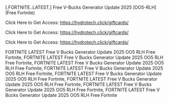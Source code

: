 [.FORTNITE..LATEST.] Free V-Bucks Generator Update 2025 [OO5-RLH] (Free Fortnite)

Click Here to Get Access: https://hydrotech.click/giftcards/

Click Here to Get Access: https://hydrotech.click/giftcards/

Click Here to Get Access: https://hydrotech.click/giftcards/

 FORTNITE LATEST Free V Bucks Generator Update 2025 OO5 RLH Free Fortnite, FORTNITE LATEST Free V Bucks Generator Update 2025 OO5 RLH Free Fortnite, FORTNITE LATEST Free V Bucks Generator Update 2025 OO5 RLH Free Fortnite, FORTNITE LATEST Free V Bucks Generator Update 2025 OO5 RLH Free Fortnite, FORTNITE LATEST Free V Bucks Generator Update 2025 OO5 RLH Free Fortnite, FORTNITE LATEST Free V Bucks Generator Update 2025 OO5 RLH Free Fortnite, FORTNITE LATEST Free V Bucks Generator Update 2025 OO5 RLH Free Fortnite, FORTNITE LATEST Free V Bucks Generator Update 2025 OO5 RLH Free Fortnite
